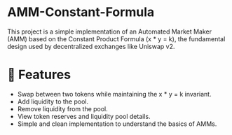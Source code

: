 # AMM-Constant-Formula

This project is a simple implementation of an Automated Market Maker (AMM) based on the Constant Product Formula (x * y = k), the fundamental design used by decentralized exchanges like Uniswap v2.

# 🚀 Features

- Swap between two tokens while maintaining the x * y = k invariant.
- Add liquidity to the pool.
- Remove liquidity from the pool.
- View token reserves and liquidity pool details.
- Simple and clean implementation to understand the basics of AMMs.
